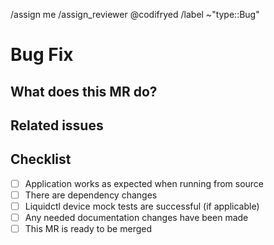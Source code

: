 /assign me
/assign_reviewer @codifryed
/label ~"type::Bug"

<!--
Please select the correct template above and fill it out below.
These HTML comments will not be rendered so there's no need to delete them.
Do *not* close any issues yourself, we will close things once done/handled accordingly.
For checklists put an x inside the [ ] like this: [x] to mark the checkbox.
The actions at the end of this template will be done automatically once submitted.
-->

# Bug Fix

## What does this MR do?

## Related issues

<!-- Link related issues below.  i.e. Fixes #1234 -->

## Checklist

<!-- Put an x inside the [ ] like this: [x] to mark the checkbox. -->

- [ ] Application works as expected when running from source
- [ ] There are dependency changes
- [ ] Liquidctl device mock tests are successful (if applicable)
- [ ] Any needed documentation changes have been made
- [ ] This MR is ready to be merged

